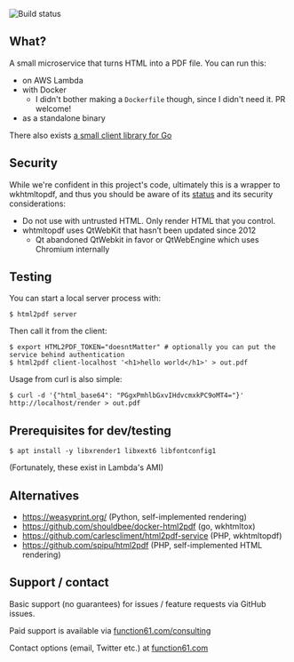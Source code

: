 ![Build status](https://github.com/function61/html2pdf/workflows/Build/badge.svg)

What?
-----

A small microservice that turns HTML into a PDF file. You can run this:

- on AWS Lambda
- with Docker
  * I didn't bother making a `Dockerfile` though, since I didn't need it. PR welcome!
- as a standalone binary

There also exists [a small client library for Go](pkg/html2pdfclient/)


Security
--------

While we're confident in this project's code, ultimately this is a wrapper to wkhtmltopdf, and thus
you should be aware of its [status](https://wkhtmltopdf.org/status.html#recommendations) and its
security considerations:

- Do not use with untrusted HTML. Only render HTML that you control.
- whtmltopdf uses QtWebKit that hasn’t been updated since 2012
	* Qt abandoned QtWebkit in favor or QtWebEngine which uses Chromium internally


Testing
-------

You can start a local server process with:

```console
$ html2pdf server
```

Then call it from the client:

```console
$ export HTML2PDF_TOKEN="doesntMatter" # optionally you can put the service behind authentication
$ html2pdf client-localhost '<h1>hello world</h1>' > out.pdf
```

Usage from curl is also simple:

```console
$ curl -d '{"html_base64": "PGgxPmhlbGxvIHdvcmxkPC9oMT4="}' http://localhost/render > out.pdf
```


Prerequisites for dev/testing
-----------------------------

```console
$ apt install -y libxrender1 libxext6 libfontconfig1
```

(Fortunately, these exist in Lambda's AMI)


Alternatives
------------

- https://weasyprint.org/ (Python, self-implemented rendering)
- https://github.com/shouldbee/docker-html2pdf (go, wkhtmltox)
- https://github.com/carlescliment/html2pdf-service (PHP, wkhtmltopdf)
- https://github.com/spipu/html2pdf (PHP, self-implemented HTML rendering)


Support / contact
-----------------

Basic support (no guarantees) for issues / feature requests via GitHub issues.

Paid support is available via [function61.com/consulting](https://function61.com/consulting/)

Contact options (email, Twitter etc.) at [function61.com](https://function61.com/)
